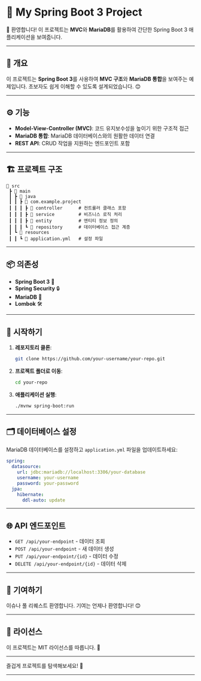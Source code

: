 # 🌟 My Spring Boot 3 Project

👋 환영합니다! 이 프로젝트는 **MVC**와 **MariaDB**를 활용하여 간단한 Spring Boot 3 애플리케이션을 보여줍니다.

---

## 📜 개요

이 프로젝트는 **Spring Boot 3**를 사용하여 **MVC 구조**와 **MariaDB 통합**을 보여주는 예제입니다. 초보자도 쉽게 이해할 수 있도록 설계되었습니다. 😊

---

## ⚙️ 기능

- **Model-View-Controller (MVC)**: 코드 유지보수성을 높이기 위한 구조적 접근
- **MariaDB 통합**: MariaDB 데이터베이스와의 원활한 데이터 연결
- **REST API**: CRUD 작업을 지원하는 엔드포인트 포함

---

## 🏗️ 프로젝트 구조

```plaintext
📂 src
 ┣ 📂 main
 ┃ ┣ 📂 java
 ┃ ┃ ┣ 📂 com.example.project
 ┃ ┃ ┃ ┣ 📂 controller      # 컨트롤러 클래스 포함
 ┃ ┃ ┃ ┣ 📂 service         # 비즈니스 로직 처리
 ┃ ┃ ┃ ┣ 📂 entity          # 엔티티 정보 정의
 ┃ ┃ ┃ ┗ 📂 repository      # 데이터베이스 접근 계층
 ┃ ┗ 📂 resources
 ┃ ┃ ┗ 📄 application.yml   # 설정 파일

```

---

## 📦 의존성

- **Spring Boot 3** 🌱
- **Spring Security** 🔒
- **MariaDB** 🐬
- **Lombok** 🛠️

---

## 🚀 시작하기

1. **레포지토리 클론**:
   ```bash
   git clone https://github.com/your-username/your-repo.git
   ```

2. **프로젝트 폴더로 이동**:
   ```bash
   cd your-repo
   ```

3. **애플리케이션 실행**:
   ```bash
   ./mvnw spring-boot:run
   ```

---

## 🗂️ 데이터베이스 설정

MariaDB 데이터베이스를 설정하고 `application.yml` 파일을 업데이트하세요:

```yaml
spring:
  datasource:
    url: jdbc:mariadb://localhost:3306/your-database
    username: your-username
    password: your-password
  jpa:
    hibernate:
      ddl-auto: update
```

---

## 🌐 API 엔드포인트

- `GET /api/your-endpoint` - 데이터 조회
- `POST /api/your-endpoint` - 새 데이터 생성
- `PUT /api/your-endpoint/{id}` - 데이터 수정
- `DELETE /api/your-endpoint/{id}` - 데이터 삭제

---

## 📣 기여하기

이슈나 풀 리퀘스트 환영합니다. 기여는 언제나 환영합니다! 😊

---

## 📝 라이선스

이 프로젝트는 MIT 라이선스를 따릅니다. 📜

---

즐겁게 프로젝트를 탐색해보세요! 🎉 

---
